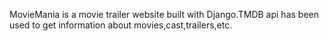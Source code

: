 MovieMania is a movie trailer website built with Django.TMDB api has been used to get information about movies,cast,trailers,etc.